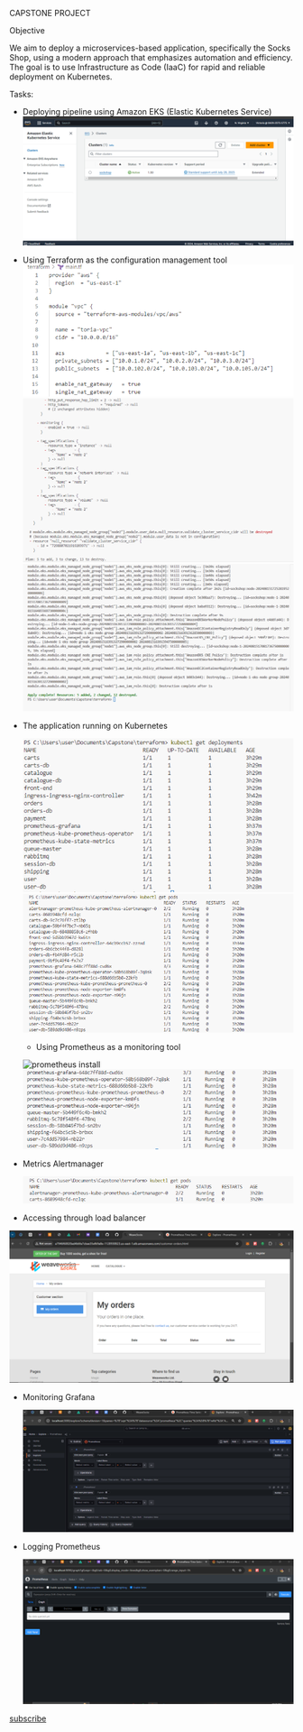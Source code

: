 CAPSTONE PROJECT

Objective

We aim to deploy a microservices-based application, specifically the Socks Shop, using a modern approach that emphasizes automation and efficiency. The goal is to use Infrastructure as Code (IaaC) for rapid and reliable deployment on Kubernetes.

Tasks:

* Deploying pipeline using Amazon EKS (Elastic Kubernetes Service)
        ![using aws](./img/aws.png)

* Using Terraform as the configuration management tool
         ![Using terraform](./img/20%25terraform.png)
         ![terraform plan](./img/terraformplan.png)
         ![apply](./img/terra%20apply.png)

* The application running on Kubernetes

  ![deploying on kubernetes cluster](./img/getdeploy.png)
  ![pods](./img/getpods.png)

  * Using Prometheus as a monitoring tool

  ![prometheus install]()
  ![pods](./img/prometheus.png)

* Metrics Alertmanager

   ![alert](./img/alertmanager.png)

* Accessing through load balancer

 ![sock](./img/sockshop.png)

* Monitoring Grafana

   ![gra](./img/grafana.png)

* Logging Prometheus

   ![prom](./img/prom.png)

[subscribe](https://www.youtube.com/@njokuvictoria8986)
